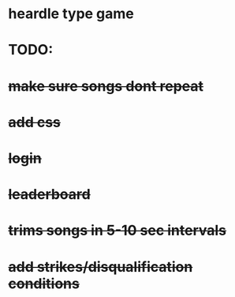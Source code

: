 # heardle type game
# TODO:
# ~~make sure songs dont repeat~~
# ~~add css~~
# ~~login~~
# ~~leaderboard~~
# ~~trims songs in 5-10 sec intervals~~
# ~~add strikes/disqualification conditions~~

